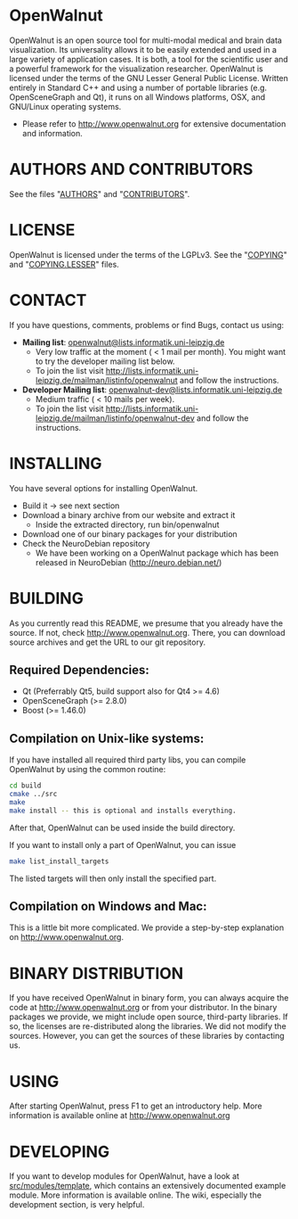 # OpenWalnut

OpenWalnut is an open source tool for multi-modal medical and brain data
visualization. Its universality allows it to be easily extended and used in a
large variety of application cases. It is both, a tool for the scientific user
and a powerful framework for the visualization researcher. OpenWalnut is
licensed under the terms of the GNU Lesser General Public License. Written
entirely in Standard C++ and using a number of portable libraries (e.g.
OpenSceneGraph and  Qt), it runs on all Windows platforms, OSX, and
GNU/Linux operating systems.

- Please refer to http://www.openwalnut.org for extensive documentation 
  and information.

# AUTHORS AND CONTRIBUTORS

See the files "[AUTHORS](AUTHORS)" and "[CONTRIBUTORS](CONTRIBUTORS)".

# LICENSE

OpenWalnut is licensed under the terms of the LGPLv3.
See the "[COPYING](COPYING)" and "[COPYING.LESSER](COPYING.LESSER)" files.

# CONTACT

If you have questions, comments, problems or find Bugs, contact us using:

* **Mailing list**: openwalnut@lists.informatik.uni-leipzig.de
    * Very low traffic at the moment ( < 1 mail per month). You might want to try the developer mailing list below.
    * To join the list visit http://lists.informatik.uni-leipzig.de/mailman/listinfo/openwalnut and follow the instructions.
* **Developer Mailing list**: openwalnut-dev@lists.informatik.uni-leipzig.de
    * Medium traffic ( < 10 mails per week).
    * To join the list visit http://lists.informatik.uni-leipzig.de/mailman/listinfo/openwalnut-dev and follow the instructions.

# INSTALLING

You have several options for installing OpenWalnut.

* Build it -> see next section
* Download a binary archive from our website and extract it
    * Inside the extracted directory, run bin/openwalnut
* Download one of our binary packages for your distribution
* Check the NeuroDebian repository
    * We have been working on a OpenWalnut package which has been
      released in NeuroDebian (http://neuro.debian.net/)

# BUILDING

As you currently read this README, we presume that you already have the source.
If not, check http://www.openwalnut.org. There, you can download source archives
and get the URL to our git repository.

## Required Dependencies:

* Qt (Preferrably Qt5, build support also for Qt4 >= 4.6) 
* OpenSceneGraph (>= 2.8.0)
* Boost (>= 1.46.0)

## Compilation on Unix-like systems:

If you have installed all required third party libs, you can compile OpenWalnut
by using the common routine:

```sh
cd build
cmake ../src
make
make install -- this is optional and installs everything.
```

After that, OpenWalnut can be used inside the build directory.

If you want to install only a part of OpenWalnut, you can issue

```sh
make list_install_targets
```

The listed targets will then only install the specified part.

## Compilation on Windows and Mac:

This is a little bit more complicated. We provide a step-by-step explanation
on http://www.openwalnut.org.

# BINARY DISTRIBUTION

If you have received OpenWalnut in binary form, you can always acquire the
code at http://www.openwalnut.org or from your distributor. In the binary
packages we provide, we might include open source, third-party libraries. 
If so, the licenses are re-distributed along the libraries. We did not modify
the sources. However, you can get the sources of these libraries by contacting
us.

# USING

After starting OpenWalnut, press F1 to get an introductory help. More 
information is available online at http://www.openwalnut.org

# DEVELOPING

If you want to develop modules for OpenWalnut, have a look at 
[src/modules/template](src/modules/template), which contains an extensively documented example module.
More information is available online. The wiki, especially the development
section, is very helpful.
